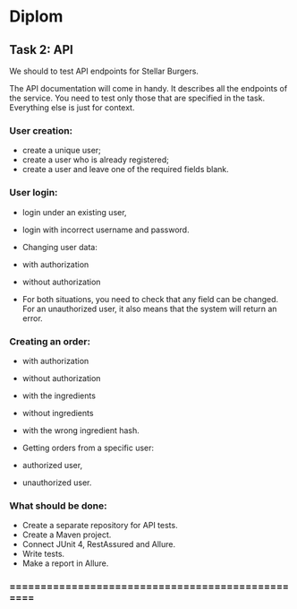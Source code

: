 # Diplom

## Task 2: API

We should to test API endpoints for Stellar Burgers.

The API documentation will come in handy. It describes all the endpoints of the service. You need to test only those that are specified in the task. Everything else is just for context.

### User creation:

* create a unique user;
* create a user who is already registered;
* create a user and leave one of the required fields blank.


### User login:

* login under an existing user,
* login with incorrect username and password.
* Changing user data:

* with authorization
* without authorization
* For both situations, you need to check that any field can be changed. For an unauthorized user, it also means that the system will return an error.

### Creating an order:

* with authorization
* without authorization
* with the ingredients
* without ingredients
* with the wrong ingredient hash.
* Getting orders from a specific user:

* authorized user,
* unauthorized user.


### What should be done:

* Create a separate repository for API tests.
* Create a Maven project.
* Connect JUnit 4, RestAssured and Allure.
* Write tests.
* Make a report in Allure.
### =================================================

